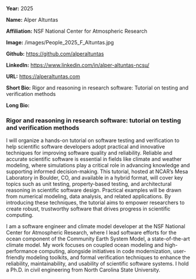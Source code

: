 **Year:** 2025

**Name:** Alper Altuntas

**Affiliation:** NSF National Center for Atmospheric Research

**Image:** /images/People_2025_F_Altuntas.jpg

**Github:** https://github.com/alperaltuntas

**LinkedIn:** https://www.linkedin.com/in/alper-altuntas-ncsu/

**URL:** https://alperaltuntas.com

**Short Bio:** Rigor and reasoning in research software: Tutorial on testing and verification methods

**Long Bio:**

### Rigor and reasoning in research software: tutorial on testing and verification methods

I will organize a hands-on tutorial on software testing and verification to help scientific software developers adopt practical and innovative techniques for improving software quality and reliability. Reliable and accurate scientific software is essential in fields like climate and weather modeling, where simulations play a critical role in advancing knowledge and supporting informed decision-making. This tutorial, hosted at NCAR’s Mesa Laboratory in Boulder, CO, and available in a hybrid format, will cover key topics such as unit testing, property-based testing, and architectural reasoning in scientific software design. Practical examples will be drawn from numerical modeling, data analysis, and related applications. By introducing these techniques, the tutorial aims to empower researchers to create robust, trustworthy software that drives progress in scientific computing.

I am a software engineer and climate model developer at the NSF National Center for Atmospheric Research, where I lead software efforts for the ocean component of the Community Earth System Model, a state-of-the-art climate model. My work focuses on coupled ocean modeling and high-performance computing, alongside initiatives in code modernization, user-friendly modeling toolkits, and formal verification techniques to enhance the reliability, maintainability, and usability of scientific software systems. I hold a Ph.D. in civil engineering from North Carolina State University.

<!-- ### Selected Resources -->

<!-- <a href="url" class="link-row">Text</a> -->
